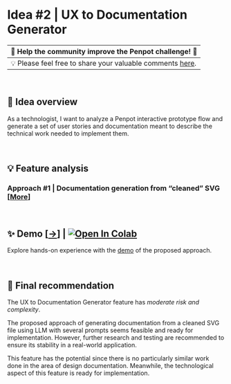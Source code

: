 # Idea #2 | UX to Documentation Generator

| 🚀 Help the community improve the Penpot challenge! 🚀    | 
|---------------------------------------------------------------|
| 💡 Please feel free to share your valuable comments [here](https://github.com/penpot/Penpot-C2_UX-to-Documentation-Generator/issues/1#issue-1780329483).|

<br>

## 🔎 Idea overview

As a technologist, I want to analyze a Penpot interactive prototype flow and generate a set of user stories and documentation meant to describe the technical work needed to implement them.

<br>

## 💡 Feature analysis
### Approach #1 | Documentation generation from “cleaned” SVG [[More](Approach\%231-Documentation_generation_from_cleaned_SVG/)]

<br>

## ✨ Demo [[→](Approach\%231-Documentation_generation_from_cleaned_SVG/demo/ui2docs.ipynb)] | [![Open In Colab](https://colab.research.google.com/assets/colab-badge.svg)](https://colab.research.google.com/github/penpot/Penpot-C2_UX-to-Documentation-Generator/blob/main/Approach%25231-Documentation_generation_from_cleaned_SVG/demo/ui2docs.ipynb)

Explore hands-on experience with the [demo](Approach\%231-Documentation_generation_from_cleaned_SVG/demo/ui2docs.ipynb) of the proposed approach.

<br>

## 🏁 Final recommendation

The UX to Documentation Generator feature has *moderate risk and complexity*. 

The proposed approach of generating documentation from a cleaned SVG file using LLM with several prompts seems feasible and ready for implementation. However, further research and testing are recommended to ensure its stability in a real-world application.

This feature has the potential since there is no particularly similar work done in the area of design documentation. Meanwhile, the technological aspect of this feature is ready for implementation.
